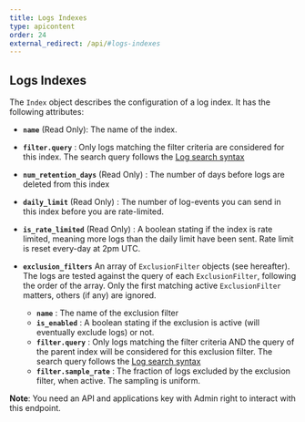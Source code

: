 ```yaml
---
title: Logs Indexes
type: apicontent
order: 24
external_redirect: /api/#logs-indexes
---
```


## Logs Indexes

The `Index` object describes the configuration of a log index. It has the following attributes:

* **`name`** (Read Only):
    The name of the index.
* **`filter.query`** :
    Only logs matching the filter criteria are considered for this index.
    The search query follows the [Log search syntax][1]
* **`num_retention_days`** (Read Only) :
    The number of days before logs are deleted from this index
* **`daily_limit`** (Read Only) :
    The number of log-events you can send in this index before you are rate-limited.
* **`is_rate_limited`** (Read Only) :
    A boolean stating if the index is rate limited, meaning more logs than the daily limit have been sent. Rate limit is reset every-day at 2pm UTC.
* **`exclusion_filters`**
    An array of `ExclusionFilter` objects (see hereafter). The logs are tested against the query of each `ExclusionFilter`, following the order of the array. Only the first matching active `ExclusionFilter` matters, others (if any) are ignored.

  * **`name`** :
    The name of the exclusion filter
  * **`is_enabled`** :
    A boolean stating if the exclusion is active (will eventually exclude logs) or not.
  * **`filter.query`** :
    Only logs matching the filter criteria AND the query of the parent index will be considered for this exclusion filter.
    The search query follows the [Log search syntax][1]
  * **`filter.sample_rate`** :
    The fraction of logs excluded by the exclusion filter, when active. The sampling is uniform.

**Note**:  You need an API and applications key with Admin right to interact with this endpoint.

[1]: /logs/search_syntax/
